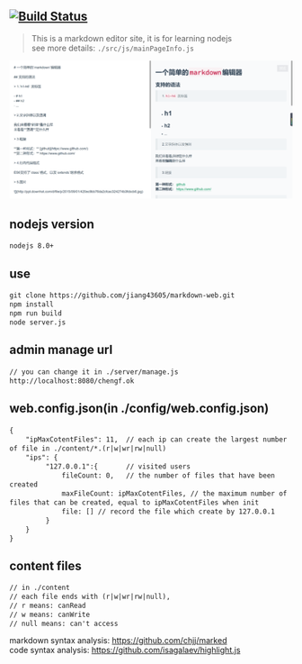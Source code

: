 [![Build Status](https://travis-ci.org/jiang43605/markdown-web.svg?branch=master)](https://travis-ci.org/jiang43605/markdown-web)
---
> This is a markdown editor site, it is for learning nodejs  
> see more details: `./src/js/mainPageInfo.js`

![](demo.png)

## nodejs version
```
nodejs 8.0+
```

## use
```shell
git clone https://github.com/jiang43605/markdown-web.git
npm install
npm run build
node server.js
```

## admin manage url

```
// you can change it in ./server/manage.js
http://localhost:8080/chengf.ok
```

## web.config.json(in ./config/web.config.json)

```
{
    "ipMaxCotentFiles": 11,  // each ip can create the largest number of file in ./content/*.(r|w|wr|rw|null)
    "ips": {
         "127.0.0.1":{       // visited users
             fileCount: 0,   // the number of files that have been created
             maxFileCount: ipMaxCotentFiles, // the maximum number of files that can be created, equal to ipMaxCotentFiles when init
             file: [] // record the file which create by 127.0.0.1
         }
    }
}
```

## content files

```
// in ./content
// each file ends with (r|w|wr|rw|null), 
// r means: canRead 
// w means: canWrite 
// null means: can't access
```

markdown syntax analysis: https://github.com/chjj/marked  
code syntax analysis: https://github.com/isagalaev/highlight.js

